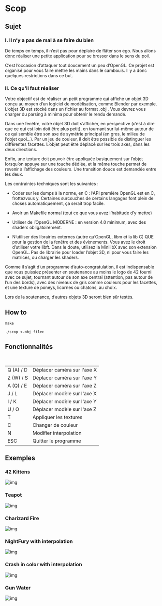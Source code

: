 # Scop

## Sujet


### I.    Il n’y a pas de mal à se faire du bien

De temps en temps, il n’est pas pour déplaire de flâter son ego. Nous allons donc
réaliser une petite application pour se brosser dans le sens du poil.

C’est l’occasion d’attaquer tout doucement un peu d’OpenGL. Ce projet est organisé
pour vous faire mettre les mains dans le cambouis. Il y a donc quelques restrictions dans
ce but.


### II.   Ce qu’il faut réaliser

Votre objectif est de réaliser un petit programme qui affiche un objet 3D conçu au
moyen d’un logiciel de modélisation, comme Blender par exemple. L’objet 3D est stocké
dans un fichier au format .obj . Vous devrez vous charger du parsing à minima pour
obtenir le rendu demandé.

Dans une fenêtre, votre objet 3D doit s’afficher, en perspective (c’est à dire que ce qui
est loin doit être plus petit), en tournant sur lui-même autour de ce qui semble être son
axe de symétrie principal (en gros, le milieu de l’objet quoi...). Par un jeu de couleur, il
doit être possible de distinguer les différentes facettes. L’objet peut être déplacé sur les
trois axes, dans les deux directions.

Enfin, une texture doit pouvoir être appliquée basiquement sur l’objet lorsqu’on appuye sur une touche dédiée, et la même touche permet de revenir à l’affichage des couleurs.
Une transition douce est demandée entre les deux.


Les contraintes techniques sont les suivantes :

- Coder sur les dumps à la norme, en C : l’API première OpenGL est en C, frottezvous y. Certaines surcouches de certains langages font plein de choses automatiquement, ça serait trop facile.

- Avoir un Makefile normal (tout ce que vous avez l’habitude d’y mettre)

- Utiliser de l’OpenGL MODERNE : en version 4.0 minimum, avec des shaders
obligatoirement.

- N’utiliser des librairies externes (autre qu’OpenGL, libm et la lib C) QUE pour
la gestion de la fenêtre et des évènements. Vous avez le droit d’utiliser votre libft.
Dans le doute, utilisez la MinilibX avec son extension OpenGL. Pas de librairie
pour loader l’objet 3D, ni pour vous faire les matrices, ou charger les shaders.


Comme il s’agit d’un programme d’auto-congratulation, il est indispensable que vous
puissiez présenter en soutenance au moins le logo de 42 fourni avec ce sujet, tournant autour de son axe central (attention, pas autour de l’un des bords), avec des niveaux de gris
comme couleurs pour les facettes, et une texture de poneys, licornes ou chatons, au choix.

Lors de la soutenance, d’autres objets 3D seront bien sûr testés.

## How to

```
make
```

```
./scop <.obj file>
```

## Fonctionnalités

 <table>
   <tr>
       <td>Q (A) / D</td>
       <td>Déplacer caméra sur l'axe X</td>
   </tr>
   <tr>
       <td>Z (W) / S</td>
       <td>Déplacer caméra sur l'axe Y</td>
   </tr>
   <tr>
       <td>A (Q) / E</td>
       <td>Déplacer caméra sur l'axe Z</td>
   </tr>
   <tr>
       <td>J / L</td>
       <td>Déplacer modèle sur l'axe X</td>
   </tr>
   <tr>
       <td>I / K</td>
       <td>Déplacer modèle sur l'axe Y</td>
   </tr>
   <tr>
       <td>U / O</td>
       <td>Déplacer modèle sur l'axe Z</td>
   </tr>
   <tr>
       <td>T</td>
       <td>Appliquer les textures</td>
   </tr>
     <tr>
       <td>C</td>
       <td>Changer de couleur</td>
   </tr>
   <tr>
       <td>N</td>
       <td>Modifier interpolation</td>
   </tr>
   <tr>
       <td>ESC</td>
       <td>Quitter le programme</td>
   </tr>
</table>

## Exemples

### 42 Kittens
![img](https://i.imgur.com/ssperNS.png)

### Teapot
![img](https://i.imgur.com/hvOyfxD.png)

### Charizard Fire
![img](https://i.imgur.com/zFVbisM.png)

### NightFury with interpolation
![img](https://i.imgur.com/SGMtYry.png)

### Crash in color with interpolation
![img](https://i.imgur.com/7njXXXk.png)

### Gun Water
![img](https://i.imgur.com/GHx5vLv.png)
